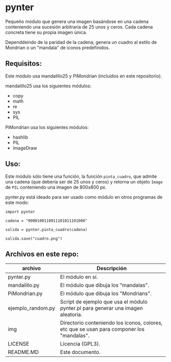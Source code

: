 # pynter


Pequeño módulo que genera una imagen basándose en una cadena conteniendo una sucesión arbitraria de 25 unos y ceros. Cada cadena concreta tiene su propia imagen única.

Dependdeindo de la paridad de la cadena, genera un cuadro al estilo de Mondrian o un "mandala" de iconos predefinidos.

## Requisitos:

Este módulo usa mandalillo25 y PiMondrian (incluídos en este repositorio).

mandalillo25 usa los siguientes módulos:

* copy
* math
* re
* sys
* PIL

PiMondrian usa los siguientes módulos:

* hashlib
* PIL
* ImageDraw


## Uso:

Este módulo sólo tiene una función, la función `pinta_cuadro`, que admite una cadena (que debería ser de 25 unos y ceros) y retorna un objeto `Image` de `PIL` conteniendo una imagen de 800x800 px.

pynter.py está ideado para ser usado como módulo en otros programas de este modo:

    import pynter

    cadena = "0000100110011101011101000"

    salida = pynter.pinta_cuadro(cadena)

    salida.save("cuadro.png")


## Archivos en este repo:

archivo | Descripción
-------|--------
pynter.py | El módulo en sí.
mandalillo.py | El módulo que dibuja los "mandalas".
PiMondrian.py | El módulo que dibuja los "Mondrians".
ejemplo_random.py | Script de ejemplo que usa el módulo pynter.pl para generar una imagen aleatoria.
img | Directorio conteniendo los iconos, colores, etc que se usan para componer los "mandalas".
LICENSE | Licencia (GPL3).
README.MD | Este documento.

